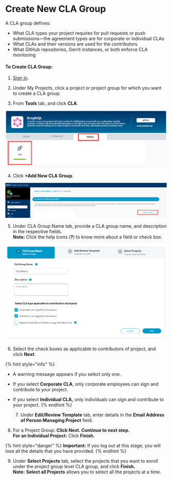 # Create New CLA Group

A CLA group defines:

* What CLA types your project requires for pull requests or push submissions—the agreement types are for corporate or individual CLAs
* What CLAs and their versions are used for the contributors
* What GitHub repositories, Gerrit instances, or both enforce CLA monitoring

#### To Create CLA Group:

1. [Sign in](sign-in-to-project-control-center.md).

2. Under My Projects, click a project or project group for which you want to create a CLA group.

3. From **Tools** tab, and click **CLA**.

![](../../../.gitbook/assets/tools-tab.png)

4. Click **+Add New CLA Group**.

![Add New CLA Group](../../../.gitbook/assets/add-new-cla-group%20%281%29.png)

5. Under CLA Group Name tab, provide a CLA group name, and description in the respective fields.  
**Note:** Click the help icons \(**?**\) to know more about a field or check box.

![](../../../.gitbook/assets/cla-group-name%20%281%29.png)

6. Select the check boxes as applicable to contributors of project, and click **Next**.

{% hint style="info" %}
* A warning message appears if you select only one.
* If you select **Corporate CLA**, only corporate employees can sign and contribute to your project.
* If you select **Individual CLA,** only individuals can sign and contribute to your project.
{% endhint %}

  7. Under **Edit/Review Template** tab, enter details in the **Email Address of Person Managing Project** field.

8. For a Project Group: ****Click **Next.** Continue to next step.  
    For an Individual Project**:** Click **Finish.**

{% hint style="danger" %}
**Important:** If you log out at this stage, you will lose all the details that you have provided.
{% endhint %}

9. Under **Select Projects** tab, select the projects that you want to enroll under the project group level CLA group, and click **Finish.**  
**Note:** **Select all Projects** allows you to select all the projects at a time.

